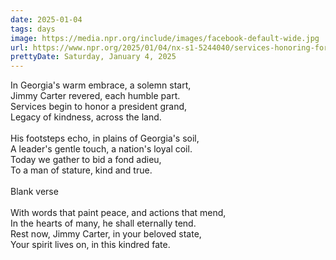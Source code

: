 ```yaml
---
date: 2025-01-04
tags: days
image: https://media.npr.org/include/images/facebook-default-wide.jpg
url: https://www.npr.org/2025/01/04/nx-s1-5244040/services-honoring-former-president-jimmy-carter-begin-today-in-georgia
prettyDate: Saturday, January 4, 2025
---
```

In Georgia's warm embrace, a solemn start,<br>Jimmy Carter revered, each humble part.<br>Services begin to honor a president grand,<br>Legacy of kindness, across the land.<br><br>His footsteps echo, in plains of Georgia's soil,<br>A leader's gentle touch, a nation's loyal coil.<br>Today we gather to bid a fond adieu,<br>To a man of stature, kind and true.<br><br>Blank verse<br><br>With words that paint peace, and actions that mend,<br>In the hearts of many, he shall eternally tend.<br>Rest now, Jimmy Carter, in your beloved state,<br>Your spirit lives on, in this kindred fate.